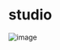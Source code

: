 # studio

![image](https://user-images.githubusercontent.com/95362611/211672253-2d58a7a7-fbf8-4e2a-93f1-90451289d924.png)
